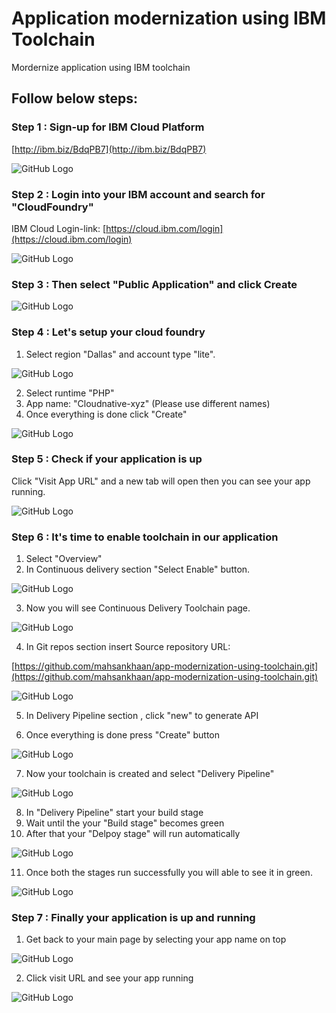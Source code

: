 # Application modernization using IBM Toolchain
Mordernize application using IBM toolchain

## Follow below steps:

### Step 1 : Sign-up for IBM Cloud Platform

[http://ibm.biz/BdqPB7](http://ibm.biz/BdqPB7)

![GitHub Logo](images/1.png)


### Step 2 : Login into your IBM account and search for "CloudFoundry"
IBM Cloud Login-link: [https://cloud.ibm.com/login](https://cloud.ibm.com/login)

![GitHub Logo](images/2.png)


### Step 3 : Then select "Public Application" and click Create

![GitHub Logo](images/3.png)


### Step 4 : Let's setup your cloud foundry 

1. Select region "Dallas" and account type "lite".

![GitHub Logo](images/4.png)

2. Select runtime "PHP" 
3. App name: "Cloudnative-xyz" (Please use different names)
4. Once everything is done click "Create"

![GitHub Logo](images/5.png)


### Step 5 : Check if your application is up

Click "Visit App URL" and a new tab will open then you can see your app running.

![GitHub Logo](images/6.png)


### Step 6 : It's time to enable toolchain in our application

1. Select "Overview"
2. In Continuous delivery section "Select Enable" button.

![GitHub Logo](images/7.png)

3. Now you will see Continuous Delivery Toolchain page.

![GitHub Logo](images/8.png)

4. In Git repos section insert Source repository URL:

[https://github.com/mahsankhaan/app-modernization-using-toolchain.git](https://github.com/mahsankhaan/app-modernization-using-toolchain.git)

![GitHub Logo](images/9.png)

5. In Delivery Pipeline section , click "new" to generate API

6. Once everything is done press "Create" button

![GitHub Logo](images/10.png)


7. Now your toolchain is created and select "Delivery Pipeline"

![GitHub Logo](images/11.png)

8. In "Delivery Pipeline" start your build stage
9. Wait until the your "Build stage" becomes green
10. After that your "Delpoy stage" will run automatically 


![GitHub Logo](images/12.png)

11. Once both the stages run successfully you will able to see it in green.

![GitHub Logo](images/13.png)



### Step 7 : Finally your application is up and running

1. Get back to your main page by selecting your app name on top

![GitHub Logo](images/14.png)


2. Click visit URL and see your app running

![GitHub Logo](images/15.png)
